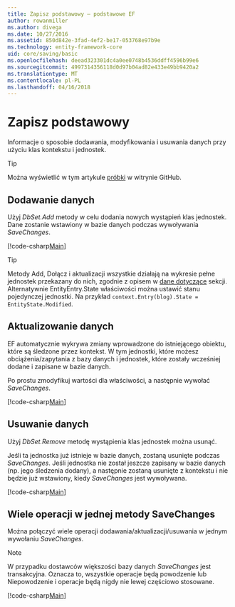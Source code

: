 ```yaml
---
title: Zapisz podstawowy — podstawowe EF
author: rowanmiller
ms.author: divega
ms.date: 10/27/2016
ms.assetid: 850d842e-3fad-4ef2-be17-053768e97b9e
ms.technology: entity-framework-core
uid: core/saving/basic
ms.openlocfilehash: deead323301dc4a0ee0748b4536ddff4596b99e6
ms.sourcegitcommit: 4997314356118d0d97b04ad82e433e49bb9420a2
ms.translationtype: MT
ms.contentlocale: pl-PL
ms.lasthandoff: 04/16/2018
---
```

# <a name="basic-save"></a>Zapisz podstawowy

Informacje o sposobie dodawania, modyfikowania i usuwania danych przy użyciu klas kontekstu i jednostek.

> [!TIP]  
> Można wyświetlić w tym artykule [próbki](https://github.com/aspnet/EntityFramework.Docs/tree/master/samples/core/Saving/Saving/Basics/) w witrynie GitHub.

## <a name="adding-data"></a>Dodawanie danych

Użyj *DbSet.Add* metody w celu dodania nowych wystąpień klas jednostek. Dane zostanie wstawiony w bazie danych podczas wywoływania *SaveChanges*.

[!code-csharp[Main](../../../samples/core/Saving/Saving/Basics/Sample.cs#Add)]

> [!TIP]  
> Metody Add, Dołącz i aktualizacji wszystkie działają na wykresie pełne jednostek przekazany do nich, zgodnie z opisem w [dane dotyczące](related-data.md) sekcji. Alternatywnie EntityEntry.State właściwości można ustawić stanu pojedynczej jednostki. Na przykład `context.Entry(blog).State = EntityState.Modified`.

## <a name="updating-data"></a>Aktualizowanie danych

EF automatycznie wykrywa zmiany wprowadzone do istniejącego obiektu, które są śledzone przez kontekst. W tym jednostki, które możesz obciążenia/zapytania z bazy danych i jednostek, które zostały wcześniej dodane i zapisane w bazie danych.

Po prostu zmodyfikuj wartości dla właściwości, a następnie wywołać *SaveChanges*.

[!code-csharp[Main](../../../samples/core/Saving/Saving/Basics/Sample.cs#Update)]

## <a name="deleting-data"></a>Usuwanie danych

Użyj *DbSet.Remove* metodę wystąpienia klas jednostek można usunąć.

Jeśli ta jednostka już istnieje w bazie danych, zostaną usunięte podczas *SaveChanges*. Jeśli jednostka nie został jeszcze zapisany w bazie danych (np. jego śledzenia dodany), a następnie zostaną usunięte z kontekstu i nie będzie już wstawiony, kiedy *SaveChanges* jest wywoływana.

[!code-csharp[Main](../../../samples/core/Saving/Saving/Basics/Sample.cs#Remove)]

## <a name="multiple-operations-in-a-single-savechanges"></a>Wiele operacji w jednej metody SaveChanges

Można połączyć wiele operacji dodawania/aktualizacji/usuwania w jednym wywołaniu *SaveChanges*.

> [!NOTE]  
> W przypadku dostawców większości bazy danych *SaveChanges* jest transakcyjna. Oznacza to, wszystkie operacje będą powodzenie lub Niepowodzenie i operacje będą nigdy nie lewej częściowo stosowane.

[!code-csharp[Main](../../../samples/core/Saving/Saving/Basics/Sample.cs#MultipleOperations)]
